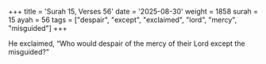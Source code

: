 +++
title = 'Surah 15, Verses 56'
date = '2025-08-30'
weight = 1858
surah = 15
ayah = 56
tags = ["despair", "except", "exclaimed", "lord", "mercy", "misguided"]
+++

He exclaimed, “Who would despair of the mercy of their Lord except the misguided?”